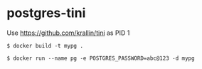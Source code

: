 # postgres-tini

Use https://github.com/krallin/tini as PID 1

```
$ docker build -t mypg .

$ docker run --name pg -e POSTGRES_PASSWORD=abc@123 -d mypg
```
